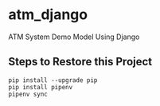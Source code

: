 # atm_django

ATM System Demo Model Using Django


## **Steps to Restore this Project**

```
pip install --upgrade pip
pip install pipenv
pipenv sync
```
